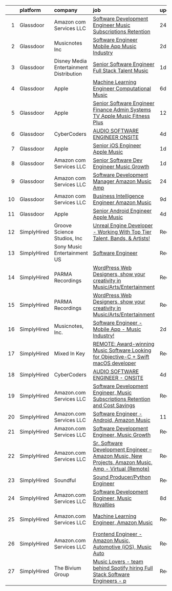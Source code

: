 

|    | platform    | company                                   | job                                                                                                                                                                                                                                                                                                                                                                                                                                                                                                                                                                                                                                                                                                                                                                                                                                                                                                                                                                                                                                                                                                                                                                                                                                                                                                                                                                                                                                                                   | update_time   | location                   |
|---:|:------------|:------------------------------------------|:----------------------------------------------------------------------------------------------------------------------------------------------------------------------------------------------------------------------------------------------------------------------------------------------------------------------------------------------------------------------------------------------------------------------------------------------------------------------------------------------------------------------------------------------------------------------------------------------------------------------------------------------------------------------------------------------------------------------------------------------------------------------------------------------------------------------------------------------------------------------------------------------------------------------------------------------------------------------------------------------------------------------------------------------------------------------------------------------------------------------------------------------------------------------------------------------------------------------------------------------------------------------------------------------------------------------------------------------------------------------------------------------------------------------------------------------------------------------|:--------------|:---------------------------|
|  1 | Glassdoor   | Amazon com Services LLC                   | [Software Development Engineer  Music Subscriptions Retention](https://www.glassdoor.com/partner/jobListing.htm?pos=106&ao=1136043&s=58&guid=00000181e1bc384bb65b929b9280c639&src=GD_JOB_AD&t=SR&vt=w&cs=1_79292494&cb=1657349617941&jobListingId=1007993475146&jrtk=3-0-1g7groe3vjm5h801-1g7groe4bi160800-004cc8ec7546b5b2-)                                                                                                                                                                                                                                                                                                                                                                                                                                                                                                                                                                                                                                                                                                                                                                                                                                                                                                                                                                                                                                                                                                                                         | 24h           | San Francisco, CA          |
|  2 | Glassdoor   | Musicnotes  Inc                           | [Software Engineer   Mobile App   Music Industry ](https://www.glassdoor.com/partner/jobListing.htm?pos=101&ao=1110586&s=58&guid=00000181e1bc384bb65b929b9280c639&src=GD_JOB_AD&t=SR&vt=w&ea=1&cs=1_8e8264ec&cb=1657349617940&jobListingId=1007987824386&cpc=E04C949A9101C6A2&jrtk=3-0-1g7groe3vjm5h801-1g7groe4bi160800-1b6a51fd5f23768c--6NYlbfkN0AzOvrGu_UugWgn3GqKRF9Dlu_Ew02IZ-2nOt7BxrJX_Sm7R0sRpg5LX2Nb3ovUgcnYc73xOuf68REcZa0Kn_pzjf71i3a3pP6O3dW382joGQgFGzVVVYzqps2-IhRZniP29t4VAJTZQ8QHqrseZo7y6MDfGq9xc5RAMu-9A1PJgbPLImkvemHIW5-Fnh5dMPZnCYb9whnQvFKBArOxiidFZkzAcUC5e9XKuo4ZsJcl4O9jnKOu8fxI8uE_v3adwsNk5W0pwnX4se_HvLOK_tHn_DfQ3_kc06NCIrCCGRJYjsVZ_3xrSsLNkHpK2BKoeibtW63PnEkpyA0ZrhVn0fQzbwjjxWfdbpYyipbn8Cw9VnqiqY7RDYTi-opY6ixCYYKH_BblqGqOfPe4RGoYA4e_5CLlHPpF9WVMoHZaQ_iYZDh93mMg0sKVi7oEysUGVi5U8qCNEVWH_u5C--1cXi_QYo1kFdOJwQC6uD6UNEe-BDvbWwNAl3apn41uQrA63MgMCeC_Masd8g%3D%3D)                                                                                                                                                                                                                                                                                                                                                                                                                                                                                                                                                               | 2d            | Madison, WI                |
|  3 | Glassdoor   | Disney Media   Entertainment Distribution | [Senior Software Engineer  Full Stack   Talent   Music](https://www.glassdoor.com/partner/jobListing.htm?pos=110&ao=1136043&s=58&guid=00000181e1bc384bb65b929b9280c639&src=GD_JOB_AD&t=SR&vt=w&cs=1_cfdf0fe8&cb=1657349617942&jobListingId=1007989924594&jrtk=3-0-1g7groe3vjm5h801-1g7groe4bi160800-728e65fc6a8cb306-)                                                                                                                                                                                                                                                                                                                                                                                                                                                                                                                                                                                                                                                                                                                                                                                                                                                                                                                                                                                                                                                                                                                                                | 1d            | Glendale, CA               |
|  4 | Glassdoor   | Apple                                     | [Machine Learning Engineer  Computational Music](https://www.glassdoor.com/partner/jobListing.htm?pos=107&ao=1136043&s=58&guid=00000181e1bc384bb65b929b9280c639&src=GD_JOB_AD&t=SR&vt=w&cs=1_1108e2db&cb=1657349617941&jobListingId=1007979225854&jrtk=3-0-1g7groe3vjm5h801-1g7groe4bi160800-67f1049acc28ea52-)                                                                                                                                                                                                                                                                                                                                                                                                                                                                                                                                                                                                                                                                                                                                                                                                                                                                                                                                                                                                                                                                                                                                                       | 6d            | Portland, OR               |
|  5 | Glassdoor   | Apple                                     | [Senior Software Engineer   Finance   Admin Systems  TV   Apple Music  Fitness Plus ](https://www.glassdoor.com/partner/jobListing.htm?pos=104&ao=1110586&s=58&guid=00000181e1bc384bb65b929b9280c639&src=GD_JOB_AD&t=SR&vt=w&cs=1_54c45f94&cb=1657349617941&jobListingId=1007965233471&cpc=654405A9B1E0A9F5&jrtk=3-0-1g7groe3vjm5h801-1g7groe4bi160800-ae0f27bdc28e0250--6NYlbfkN0BvKrLyj5gPmtZO9T8euul8TCxuuKNOtzRJOomxnwSEodTz2Bc-sPZlADHp0xxmf8VeuY8ylQRai-V3wvVX6caqz5RJ_LZ51DxmtvWx3a9Ex-8fRZnA-0QSTxhEYtCWdU7hfwLK5xjTM-lnW3XaidCgOmivPDNDQqkpJxlrl9kv111pacbXatAZKmgDL9AsdPdQQDPeVKL1xmVefwt-cr28ItjAoz2k3ypnCXEBAhaOeY4-fkIhow_VSla-OoKK5_UTh4U4S_Xp69oEZVwp_1ItbWaiHSkTS-ff18QCjCebSKo74LeXL98xXEMmfk-X_R_fi72MZeQdbk_jOHoyVOQlfXVd-3jTSbATbnIoCC5e3JYGG2yapGEPaQPzt4WD8w73wrUMXeRWqWZCb6r1GISdgrUww11z4KBsaRdda5uo-QD35kWr8HWRiTavRyE1qEBlkRJ2mK09GJy8ZXHAwrz1exuYTHk-YMoffeH3hO1OnSmw4MNG63NU5JJsmizLJ7jFowi-8wo9dCYQY2K--PVhrZPBTQloLBA75buGo0EN-VCq_vYMKxDHwyggv1L2VsgjmvWkO84c9Cjagk444wzdMosq0rg4kIztE6fcxmMYM7m9AhxzV9rSpFHmBx-PD08y8L1PWDetYD6fQnyrt7qauiu10FxBe4J6RgvjQLhBV_XtOyBbTfEHncEFf8cmPPqhFh2cn53gwtHr9Zfp7zBbPBSdWdz5pRuhKLVoq_URYz2zMer5dGRzOIzEzxlWgameM3rCT68dTtbdF7o759Iba5HQCKtzz4x5fvV0Y3xkbCu5JwuRB0nWQDVSismR2Tn8yKXwdOrcBnudms8caM0lX-GX9njGJGEaLRWbbDxjFnrMOtTwVmVZ2yvVRWK0y70iCux9l8tp4YIiLjmXPrXGvXbXfoVpzELRZiYE4e_zH4yp1WXr2t6MPWHHJl3bmx5YU4cynvMG8hLvCeSyUeFlN7Fwx5DVtAkGahSp5jlZB0cDM89F0hCts6yWkO35I_zA5DeJXAVypg%3D%3D) | 12d           | Austin, TX                 |
|  6 | Glassdoor   | CyberCoders                               | [AUDIO SOFTWARE ENGINEER   ONSITE](https://www.glassdoor.com/partner/jobListing.htm?pos=105&ao=1110586&s=58&guid=00000181e1bc384bb65b929b9280c639&src=GD_JOB_AD&t=SR&vt=w&ea=1&cs=1_5cd79f05&cb=1657349617941&jobListingId=1007982605566&cpc=654405A9B1E0A9F5&jrtk=3-0-1g7groe3vjm5h801-1g7groe4bi160800-16062b2427cf47f4--6NYlbfkN0CpFJQzrgRR8WqXWK1qKKEqALWJw739KlKqr2H-MSI4eoBlI4EFrmor2FYZMP3muM16rRhWfLOvl8w_Q8ZIS2PYrNr62g5lhgc9cXwv0uVo5bzzNHDNeV8I8YEzWfCI8tlU3Xkbj85AdPK2tbkOSaeYazyWxiMp1zri84sP_q6RvFlGmBgshparc6LUagg-MoirT5RavT-xu97AFmgI5k-wkl8o7GUWdgC90gYE82ZfE-nDSejkJFTqInzkUnwbLtuOfEqHiT1RttHLWTcmRQvV5BGIN2dTl-iDgjua9u0qzt8QrjtyidhZiu6CWvidefbA3emG5Sk0xAxVnFjAz8M2t4A8IfLgyuKTIFIa_CPOO3Azuwcz8gmpabjnBbpcnBxVbX4mSUJnGL04nLQbzIgZuYS-pKwFrEsXabEJMkpW58PPfhSOsptmVbeFeMh1uOnSshEBsEHDUF0BhZdvmFIW6g3f6ZxX-Ma93jUecHbENz15KmDLRnqEzVfBzLODLXBU0mXuL58Se4OXAq6MSFuSLCLk80pIPZ5id8HwReRfibuWNsL7Atyi2Svlw8KWTcvRFdXnoN_z898OAknY5JLt985HqnIz2JsiDgZSVqXCzKdzqBdQR3_Fc0_n0VACdNHJscL3j-YkehzQqVYe6jh_1s6lMTyLGm1b9h-7PUe3IM0sjXZTYmowavVh2R8qODvXr0PvDS_S_0fjYcophzKyB7X07ZYOyvu9F_hK3tJgezdFjbWRIyxKl2PPtajyk-d98U36QTNgQq8wZ3JzRXg4DVQ-Pr5LnINUPQ6S0p5K4yOgzXYtnllD0JZGuP7PzHOKXccuNl3lUvgF-cwMKt4S2qz6OGkU2Fj7oHjc02c4uhzrTMqlvwlZBz7HLTE6_ZWtXp1ZFk36NuzBBqqCn1IEB2qZcA9Cp_H87PNkBvJkTZzx_lu6oii4hrMKy1pbzkMk2ru5JVUbzUaDJcwViHew0-lYg4blF3M%3D)                                                                                             | 4d            | San Jose, CA               |
|  7 | Glassdoor   | Apple                                     | [Senior iOS Engineer   Apple Music](https://www.glassdoor.com/partner/jobListing.htm?pos=102&ao=1110586&s=58&guid=00000181e1bc384bb65b929b9280c639&src=GD_JOB_AD&t=SR&vt=w&cs=1_5c80faa2&cb=1657349617940&jobListingId=1007991589313&cpc=B101C867B3EF2D75&jrtk=3-0-1g7groe3vjm5h801-1g7groe4bi160800-e5cb112225d9191f--6NYlbfkN0BvKrLyj5gPmtZO9T8euul8TCxuuKNOtzRJOomxnwSEodTz2Bc-sPZlC5mDe-NOaJilM8C8jrl1tTlvb3u0Hh3aQJQSSaEAluuhuJTuivr6etVOxts4-RDUxzaWA5GS7XdiWXsWWCR_air7XonM_RQsZWcOBr2u1YOFr3mVMC6LuYDjMgqi4vnznQzKgZe4EEZlC_uQE6ue5N-M9NCytJZAKN126-SRUPbr716hSO7aYQOJrR43xHHnlUypzKdVXltMS2RFazIautlU0d1x3K8MQnqpflT4JtkpHnOYFKRthTQaznAInwEcdkKXKfsddmmQqmxhN22rMKM5sPYBKRT8MkMs6iyCgEWASmQzMoMyhJn6_EELo1H-40kc1MzdoJYXUsQ8GLq9c1tPYg1dhQKVeDWKIbSrLz1p8rDpH-AlXKcM59ZI3EoFjwLevSE__aW5pgatZ8c2hBzPUTGlNctwuRgil5OgVT5n8Ts9hywst79AIJjLFWuotJMqWIylGqAZEm82mbRgLAZQGsRp6Drvs7oQ233SsryOeQ0y7Q_1s6gpqj9G-27uJkP-zSqmx4HfDgpqnqhL0RtlUcoWqpOV4q0dm5YuZaBToKLOJs0rrOQRAcT6x544eTmuwWoCt3aY0iKZ5513hnKpy13p9aGOph3KXb_JBelJ02CdnAexPlMhU8M4Xi2BOJgINA4484I9mbfkbxXoEBmxkfjvZz4oYb5ZLfX1c4xSliLItlWzywD4jnfII2qo-oIR3SsHvMf6Oexxcrftgw0zw-7TtEDcx0kr_9_XH6WPTGv-IYaigABRq0vPJQZb3xs7YFlUCgzesttQgbUouJpagF-YAyy8bR_AtOhzc3HaA0jbZ_xZ9Gi_2UKmYMUbJMAhH-OhgkvWtxmQJ--bf0YmboudcM3EL8RL0m-xgNOUjWUVTR34u9qHZpiZcQZecxZ1VHxzJYpJbASS9uI8-Ye_eREPzk7AiudqtNZp-oo%3D)                                                                                                 | 1d            | San Diego, CA              |
|  8 | Glassdoor   | Amazon com Services LLC                   | [Senior Software Dev Engineer  Music Growth](https://www.glassdoor.com/partner/jobListing.htm?pos=111&ao=1136043&s=58&guid=00000181e1bc384bb65b929b9280c639&src=GD_JOB_AD&t=SR&vt=w&cs=1_60274e86&cb=1657349617942&jobListingId=1007989412848&jrtk=3-0-1g7groe3vjm5h801-1g7groe4bi160800-0e8c23e4f2214d73-)                                                                                                                                                                                                                                                                                                                                                                                                                                                                                                                                                                                                                                                                                                                                                                                                                                                                                                                                                                                                                                                                                                                                                           | 1d            | Seattle, WA                |
|  9 | Glassdoor   | Amazon com Services LLC                   | [Software Development Manager  Amazon Music  Amp](https://www.glassdoor.com/partner/jobListing.htm?pos=109&ao=1136043&s=58&guid=00000181e1bc384bb65b929b9280c639&src=GD_JOB_AD&t=SR&vt=w&cs=1_c0b274f4&cb=1657349617941&jobListingId=1007993472539&jrtk=3-0-1g7groe3vjm5h801-1g7groe4bi160800-eb8e45c9426056bd-)                                                                                                                                                                                                                                                                                                                                                                                                                                                                                                                                                                                                                                                                                                                                                                                                                                                                                                                                                                                                                                                                                                                                                      | 24h           | Atlanta, GA                |
| 10 | Glassdoor   | Amazon com Services LLC                   | [Business Intelligence Engineer  Amazon Music](https://www.glassdoor.com/partner/jobListing.htm?pos=108&ao=1136043&s=58&guid=00000181e1bc384bb65b929b9280c639&src=GD_JOB_AD&t=SR&vt=w&cs=1_efd535fc&cb=1657349617941&jobListingId=1007971263077&jrtk=3-0-1g7groe3vjm5h801-1g7groe4bi160800-5bd6390416243998-)                                                                                                                                                                                                                                                                                                                                                                                                                                                                                                                                                                                                                                                                                                                                                                                                                                                                                                                                                                                                                                                                                                                                                         | 9d            | Seattle, WA                |
| 11 | Glassdoor   | Apple                                     | [Senior Android Engineer   Apple Music](https://www.glassdoor.com/partner/jobListing.htm?pos=103&ao=1110586&s=58&guid=00000181e1bc384bb65b929b9280c639&src=GD_JOB_AD&t=SR&vt=w&cs=1_16f1f22f&cb=1657349617940&jobListingId=1007984018887&cpc=F4EED0218A761C36&jrtk=3-0-1g7groe3vjm5h801-1g7groe4bi160800-1d48fe6209326bcd--6NYlbfkN0BvKrLyj5gPmtZO9T8euul8TCxuuKNOtzRJOomxnwSEodTz2Bc-sPZlC5mDe-NOaJin8--Ei5RaBzEFtFHODJ23iicN7ZTfzAeZgjtNi4ojJldcd46RS_DdM-BSvIpYNm_PUFoRYto4x_HQI7s12kzg2KXb_7Fb5GlqesHrTpZWWw0XFuHxHUSL1uv2y20vnlmLqpAMgUmsmcgScCO0hR4PuJYSf3SV6Vei40doMzpIT0CjkLPPCKnqjuCz6ic8QB-A254HkSh5QLicK1E8LQ9-4RA9T2XUsE0GzEjaaO9T-Nh0ZXoXtcp9asmlUyvavtlm-3G-RUE4THFxScdHpwdwwD05kl2-6Y_wFKkU1Fd9SKhH2a-g_YtIMp1tGeBDa2Mcc3iL5q88wolN1Yp5QTntHDYEgc2QcWPlWXHD5YqbtCcQ_2WrhgxLKaSKdoGzAa3HjCxQgMyWaXY1m0hXYf7DbmgrFD17ypvpfk6TyjoShzf6YidKtIEvY3gaDMi6wW9nz9fUe1CfFKtlACoQ30VK6EQ81OReVANgW0IgNuADJK1D9hqWV4jRLcu-X35KRS6vzp73Y4O1WkLPUvAYcfGWTh6NCiTcI3cDKQIX7sjt1HY67nw0bLxVgny01g06z9D5EOURJYmAVAhqOu6xcP-76simWYFnlxzVHMF6kqPazjtQctP9rchIyc4RxnI6dTTUy_8foXkfL4aJa4Xq5hRLZ0a26ZcxVG5UoI6eHF-RlFwhCANYUn80RVHE8aCvuTbYgBe7axGPyIcFF87eFp4BWv7w2Xx2K5iHsap7G_AxuvNjKO0KNWF-Y5htRuzUtLp3_ek2bI3tnnKAzytrlficVUQiVF134rKlwmenSqIWLWePZrcnKjecgQKLkYI4iYrpswRJ9CgBGUM3jcRrKvBpSh3zaZqDix0-lVjvKM4cjTmtd06wvfYb_65yuNlNbESDnUWIAclXssFsl7iVDcQCdvMLXeEIa9Q%3D)                                                                                             | 4d            | San Diego, CA              |
| 12 | SimplyHired | Groove Science Studios, Inc               | [Unreal Engine Developer - Working With Top Tier Talent, Bands, & Artists!](https://www.simplyhired.com/job/tMUv0bhv1WXQseALxCUyt4HnppYbuHAxKhmBeo43qD4xlbIyIH-L1Q?q=music+developer)                                                                                                                                                                                                                                                                                                                                                                                                                                                                                                                                                                                                                                                                                                                                                                                                                                                                                                                                                                                                                                                                                                                                                                                                                                                                                 | Recently      | Remote                     |
| 13 | SimplyHired | Sony Music Entertainment US               | [Software Engineer](https://www.simplyhired.com/job/jFkvNvEv1wn60HATk7O-oL0MKoQTR7k52KdPdKtiGDucAYDETTZT8w?q=music+developer)                                                                                                                                                                                                                                                                                                                                                                                                                                                                                                                                                                                                                                                                                                                                                                                                                                                                                                                                                                                                                                                                                                                                                                                                                                                                                                                                         | Recently      | New York, NY +1 location   |
| 14 | SimplyHired | PARMA Recordings                          | [WordPress Web Designers, show your creativity in Music/Arts/Entertainment](https://www.simplyhired.com/job/Wpl3TU8XzCpcpJgy39HbFjwOkTi5fD0pThvI6-P168aePEhTBsPxGw?q=music+developer)                                                                                                                                                                                                                                                                                                                                                                                                                                                                                                                                                                                                                                                                                                                                                                                                                                                                                                                                                                                                                                                                                                                                                                                                                                                                                 | Recently      | Remote                     |
| 15 | SimplyHired | PARMA Recordings                          | [WordPress Web Designers, show your creativity in Music/Arts/Entertainment](https://www.simplyhired.com/job/Wpl3TU8XzCpcpJgy39HbFjwOkTi5fD0pThvI6-P168aePEhTBsPxGw?q=music+developer)                                                                                                                                                                                                                                                                                                                                                                                                                                                                                                                                                                                                                                                                                                                                                                                                                                                                                                                                                                                                                                                                                                                                                                                                                                                                                 | Recently      | Remote                     |
| 16 | SimplyHired | Musicnotes, Inc.                          | [Software Engineer - Mobile App - Music Industry!](https://www.simplyhired.com/job/DQw8DzgsKmloXWUurzFo8m0y-u3GH5PfXzlyLSB3TJzuHx4lBxpAfg?q=music+developer)                                                                                                                                                                                                                                                                                                                                                                                                                                                                                                                                                                                                                                                                                                                                                                                                                                                                                                                                                                                                                                                                                                                                                                                                                                                                                                          | 2d            | Madison, WI                |
| 17 | SimplyHired | Mixed In Key                              | [REMOTE: Award-winning Music Software Looking for Objective-C + Swift macOS developer](https://www.simplyhired.com/job/hp01aCVdwM9hovpsfWt-nTSQSiUrrYDI2aQZ3w5x5T-YN0cNGt-cJw?q=music+developer)                                                                                                                                                                                                                                                                                                                                                                                                                                                                                                                                                                                                                                                                                                                                                                                                                                                                                                                                                                                                                                                                                                                                                                                                                                                                      | Recently      | Miami, FL                  |
| 18 | SimplyHired | CyberCoders                               | [AUDIO SOFTWARE ENGINEER - ONSITE](https://www.simplyhired.com/job/IGEDOCrYdPyFpQqzHCJOpM1SkaNnaknYpJQzAZJh-HPZ19kfO0BQYQ?q=music+developer)                                                                                                                                                                                                                                                                                                                                                                                                                                                                                                                                                                                                                                                                                                                                                                                                                                                                                                                                                                                                                                                                                                                                                                                                                                                                                                                          | 4d            | San Jose, CA               |
| 19 | SimplyHired | Amazon.com Services LLC                   | [Software Development Engineer, Music Subscriptions Retention and Cost Savings](https://www.simplyhired.com/job/9h38VFyEI3JMLD0H4nqsw3pBt5h-TAtcRvMyq9CZsM-Hang_JRILeQ?q=music+developer)                                                                                                                                                                                                                                                                                                                                                                                                                                                                                                                                                                                                                                                                                                                                                                                                                                                                                                                                                                                                                                                                                                                                                                                                                                                                             | Recently      | Remote +2 locations        |
| 20 | SimplyHired | Amazon.com Services LLC                   | [Software Engineer - Android, Amazon Music](https://www.simplyhired.com/job/QL7uYIpBrV4RTL9wYiQtqY09L16dihC9DkkQr6UlVCKT7sEpDdPuaQ?q=music+developer)                                                                                                                                                                                                                                                                                                                                                                                                                                                                                                                                                                                                                                                                                                                                                                                                                                                                                                                                                                                                                                                                                                                                                                                                                                                                                                                 | 11d           | Remote +1 location         |
| 21 | SimplyHired | Amazon.com Services LLC                   | [Software Development Engineer, Music Growth](https://www.simplyhired.com/job/-fIKzrMiz647_EPO10X983-9DcW9djizcrV0u9GvFiMeKCTeXOA_BA?q=music+developer)                                                                                                                                                                                                                                                                                                                                                                                                                                                                                                                                                                                                                                                                                                                                                                                                                                                                                                                                                                                                                                                                                                                                                                                                                                                                                                               | Recently      | Remote +2 locations        |
| 22 | SimplyHired | Amazon.com Services LLC                   | [Sr. Software Development Engineer – Amazon Music, New Projects, Amazon Music, Amp - Virtual (Remote)](https://www.simplyhired.com/job/gD9GQgVAX8y9kBLbryGE_SpH7tKlmuXIKUhoDVYjw3oCtOm4MdBhMA?q=music+developer)                                                                                                                                                                                                                                                                                                                                                                                                                                                                                                                                                                                                                                                                                                                                                                                                                                                                                                                                                                                                                                                                                                                                                                                                                                                      | Recently      | United States              |
| 23 | SimplyHired | Soundful                                  | [Sound Producer/Python Engineer](https://www.simplyhired.com/job/fKwTfqRWVzhZJJT6yoybTUB5_pL76wxlddnu6kqy2_naoU7JVaHVBQ?q=music+developer)                                                                                                                                                                                                                                                                                                                                                                                                                                                                                                                                                                                                                                                                                                                                                                                                                                                                                                                                                                                                                                                                                                                                                                                                                                                                                                                            | Recently      | Remote                     |
| 24 | SimplyHired | Amazon.com Services LLC                   | [Software Development Engineer, Music Royalties](https://www.simplyhired.com/job/QNKJMxSZtFgajnQPK2d4_MVQbIl-LgJUcTggNW7_szMzCcs-3IO5dw?q=music+developer)                                                                                                                                                                                                                                                                                                                                                                                                                                                                                                                                                                                                                                                                                                                                                                                                                                                                                                                                                                                                                                                                                                                                                                                                                                                                                                            | 8d            | Sunnyvale, CA +2 locations |
| 25 | SimplyHired | Amazon.com Services LLC                   | [Machine Learning Engineer, Amazon Music](https://www.simplyhired.com/job/_Y1pMuS8GqaPVObSsGXfN3YN9AOqcNVR5dvaxGMRJfdayWgqNrshHA?q=music+developer)                                                                                                                                                                                                                                                                                                                                                                                                                                                                                                                                                                                                                                                                                                                                                                                                                                                                                                                                                                                                                                                                                                                                                                                                                                                                                                                   | Recently      | San Francisco, CA          |
| 26 | SimplyHired | Amazon.com Services LLC                   | [Frontend Engineer - Amazon Music, Automotive (iOS), Music Auto](https://www.simplyhired.com/job/VQdz2PFegWGejNp9QHoTOkazuIbCGsv8zeNSvWRy3iLWwKg_jWR1AQ?q=music+developer)                                                                                                                                                                                                                                                                                                                                                                                                                                                                                                                                                                                                                                                                                                                                                                                                                                                                                                                                                                                                                                                                                                                                                                                                                                                                                            | Recently      | Sunnyvale, CA              |
| 27 | SimplyHired | The Bivium Group                          | [Music Lovers - team behind Spotify hiring Full Stack Software Engineers - p](https://www.simplyhired.com/job/xwPIhzuTN5QU7HiZUxxulf6NVWJJFVEgQggMHrjRfTQugyKoDq1S5w?q=music+developer)                                                                                                                                                                                                                                                                                                                                                                                                                                                                                                                                                                                                                                                                                                                                                                                                                                                                                                                                                                                                                                                                                                                                                                                                                                                                               | Recently      | Boston, MA                 |